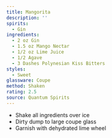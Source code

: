 ```yaml
---
title: Mangorita
description: ''
spirits:
  - Gin
ingredients:
  - 2 oz Gin
  - 1.5 oz Mango Nectar
  - 1/2 oz Lime Juice
  - 1/2 Agave
  - 3 Dashes Polynesian Kiss Bitters
styles:
  - Sweet
glassware: Coupe
method: Shaken
rating: 2.5
source: Quantum Spirits
---
```


- Shake all ingredients over ice
- Dirty dump to large coupe glass
- Garnish with dehydrated lime wheel
